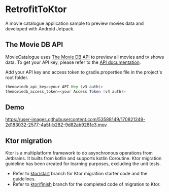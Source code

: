 # RetrofitToKtor

A movie catalogue application sample to preview movies data and developed with Android Jetpack.

## The Movie DB API

MovieCatalogue uses [The Movie DB API](https://www.themoviedb.org/) to preview all movies and tv shows data. To get your API key, please refer to the [API documentation](https://www.themoviedb.org/documentation/api).

Add your API key and access token to gradle.properties file in the project's root folder.
```gradle
themoviedb_api_key=<your API Key (v3 auth)>
themoviedb_access_token=<your Access Token (v4 auth)>
```

## Demo

https://user-images.githubusercontent.com/53588149/170821249-2d183032-2577-4a5f-b282-9d82ab9281e3.mov

## Ktor migration

Ktor is a multiplatform framework to do asynchronous operations from Jetbrains. It builts from kotlin and supports kotlin Coroutine.
Ktor migration guideline has been created for learning purposes, excluding the unit tests.
+ Refer to [ktor/start](https://github.com/syntialai/RetrofitToKtor/tree/ktor/start) branch for Ktor migration starter code and the guidelines.
+ Refer to [ktor/finish](https://github.com/syntialai/RetrofitToKtor/tree/ktor/finish) branch for the completed code of migration to Ktor.
